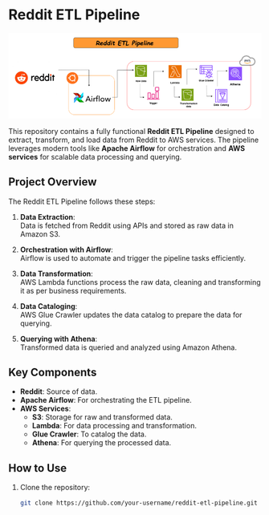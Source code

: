 # Reddit ETL Pipeline

![Reddit ETL Pipeline](./Project_Structure.PNG)

This repository contains a fully functional **Reddit ETL Pipeline** designed to extract, transform, and load data from Reddit to AWS services. The pipeline leverages modern tools like **Apache Airflow** for orchestration and **AWS services** for scalable data processing and querying.

## Project Overview

The Reddit ETL Pipeline follows these steps:

1. **Data Extraction**:  
   Data is fetched from Reddit using APIs and stored as raw data in Amazon S3.

2. **Orchestration with Airflow**:  
   Airflow is used to automate and trigger the pipeline tasks efficiently.

3. **Data Transformation**:  
   AWS Lambda functions process the raw data, cleaning and transforming it as per business requirements.

4. **Data Cataloging**:  
   AWS Glue Crawler updates the data catalog to prepare the data for querying.

5. **Querying with Athena**:  
   Transformed data is queried and analyzed using Amazon Athena.

## Key Components

- **Reddit**: Source of data.
- **Apache Airflow**: For orchestrating the ETL pipeline.
- **AWS Services**:
  - **S3**: Storage for raw and transformed data.
  - **Lambda**: For data processing and transformation.
  - **Glue Crawler**: To catalog the data.
  - **Athena**: For querying the processed data.

## How to Use

1. Clone the repository:
   ```bash
   git clone https://github.com/your-username/reddit-etl-pipeline.git
